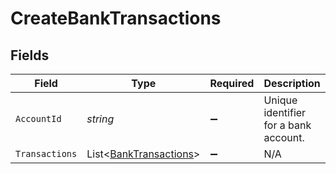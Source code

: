 # CreateBankTransactions


## Fields

| Field                                                             | Type                                                              | Required                                                          | Description                                                       | Example                                                           |
| ----------------------------------------------------------------- | ----------------------------------------------------------------- | ----------------------------------------------------------------- | ----------------------------------------------------------------- | ----------------------------------------------------------------- |
| `AccountId`                                                       | *string*                                                          | :heavy_minus_sign:                                                | Unique identifier for a bank account.                             | 13d946f0-c5d5-42bc-b092-97ece17923ab                              |
| `Transactions`                                                    | List<[BankTransactions](../../models/shared/BankTransactions.md)> | :heavy_minus_sign:                                                | N/A                                                               |                                                                   |